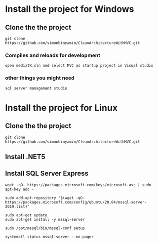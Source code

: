 # Install the project for Windows

## Clone the the project 
```
git clone https://github.com/simonbinyamin/CleanArchitectureWithMVC.git
```

### Compiles and reloads for development
```
open mediatR.sln and select MVC as startup project in Visual studio
```

### other things you might need
```
sql server management studio
```

# Install the project for Linux

## Clone the the project 
```
git clone https://github.com/simonbinyamin/CleanArchitectureWithMVC.git
```
## Install .NET5 
## Install SQL Server Express

```
wget -qO- https://packages.microsoft.com/keys/microsoft.asc | sudo apt-key add -
```

```
sudo add-apt-repository "$(wget -qO- https://packages.microsoft.com/config/ubuntu/20.04/mssql-server-2019.list)"
```

```
sudo apt-get update
sudo apt-get install -y mssql-server
```

```
sudo /opt/mssql/bin/mssql-conf setup
```
```
systemctl status mssql-server --no-pager
```